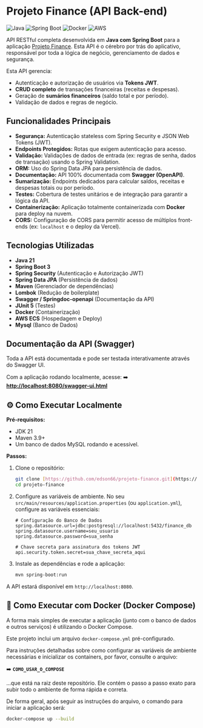 # Projeto Finance (API Back-end)

![Java](https://img.shields.io/badge/Java-21-blue?logo=java&logoColor=white)
![Spring Boot](https://img.shields.io/badge/Spring%20Boot-3.x-brightgreen?logo=spring&logoColor=white)
![Docker](https://img.shields.io/badge/Docker-blue?logo=docker&logoColor=white)
![AWS](https://img.shields.io/badge/AWS%20ECS-orange?logo=amazon-aws&logoColor=white)

API RESTful completa desenvolvida em **Java com Spring Boot** para a aplicação [Projeto Finance](https://github.com/edson66/projeto-finance-front). Esta API é o cérebro por trás do aplicativo, responsável por toda a lógica de negócio, gerenciamento de dados e segurança.

Esta API gerencia:
* Autenticação e autorização de usuários via **Tokens JWT**.
* **CRUD completo** de transações financeiras (receitas e despesas).
* Geração de **sumários financeiros** (saldo total e por período).
* Validação de dados e regras de negócio.

##  Funcionalidades Principais

* **Segurança:** Autenticação stateless com Spring Security e JSON Web Tokens (JWT).
* **Endpoints Protegidos:** Rotas que exigem autenticação para acesso.
* **Validação:** Validações de dados de entrada (ex: regras de senha, dados de transação) usando o Spring Validation.
* **ORM:** Uso do Spring Data JPA para persistência de dados.
* **Documentação:** API 100% documentada com **Swagger (OpenAPI)**.
* **Sumarização:** Endpoints dedicados para calcular saldos, receitas e despesas totais ou por período.
* **Testes:** Cobertura de testes unitários e de integração para garantir a lógica da API.
* **Containerização:** Aplicação totalmente containerizada com **Docker** para deploy na nuvem.
* **CORS:** Configuração de CORS para permitir acesso de múltiplos front-ends (ex: `localhost` e o deploy da Vercel).

##  Tecnologias Utilizadas

* **Java 21**
* **Spring Boot 3**
* **Spring Security** (Autenticação e Autorização JWT)
* **Spring Data JPA** (Persistência de dados)
* **Maven** (Gerenciador de dependências)
* **Lombok** (Redução de boilerplate)
* **Swagger / Springdoc-openapi** (Documentação da API)
* **JUnit 5** (Testes)
* **Docker** (Containerização)
* **AWS ECS** (Hospedagem e Deploy)
* **Mysql** (Banco de Dados)

##  Documentação da API (Swagger)

Toda a API está documentada e pode ser testada interativamente através do Swagger UI.

Com a aplicação rodando localmente, acesse:
➡️ **[http://localhost:8080/swagger-ui.html](http://localhost:8080/swagger-ui.html)**

## ⚙ Como Executar Localmente

**Pré-requisitos:**
* JDK 21
* Maven 3.9+
* Um banco de dados MySQL rodando e acessível.

**Passos:**

1.  Clone o repositório:
    ```bash
    git clone [https://github.com/edson66/projeto-finance.git](https://github.com/edson66/projeto-finance.git)
    cd projeto-finance
    ```

2.  Configure as variáveis de ambiente. No seu `src/main/resources/application.properties` (ou `application.yml`), configure as variáveis essenciais:
    ```properties
    # Configuração do Banco de Dados
    spring.datasource.url=jdbc:postgresql://localhost:5432/finance_db
    spring.datasource.username=seu_usuario
    spring.datasource.password=sua_senha

    # Chave secreta para assinatura dos tokens JWT
    api.security.token.secret=sua_chave_secreta_aqui
    ```

3.  Instale as dependências e rode a aplicação:
    ```bash
    mvn spring-boot:run
    ```

A API estará disponível em `http://localhost:8080`.

## 🐳 Como Executar com Docker (Docker Compose)

A forma mais simples de executar a aplicação (junto com o banco de dados e outros serviços) é utilizando o Docker Compose.

Este projeto inclui um arquivo `docker-compose.yml` pré-configurado.

Para instruções detalhadas sobre como configurar as variáveis de ambiente necessárias e inicializar os containers, por favor, consulte o arquivo:

➡️ **`COMO_USAR_O_COMPOSE`**

...que está na raiz deste repositório. Ele contém o passo a passo exato para subir todo o ambiente de forma rápida e correta.

De forma geral, após seguir as instruções do arquivo, o comando para iniciar a aplicação será:

```bash
docker-compose up --build




